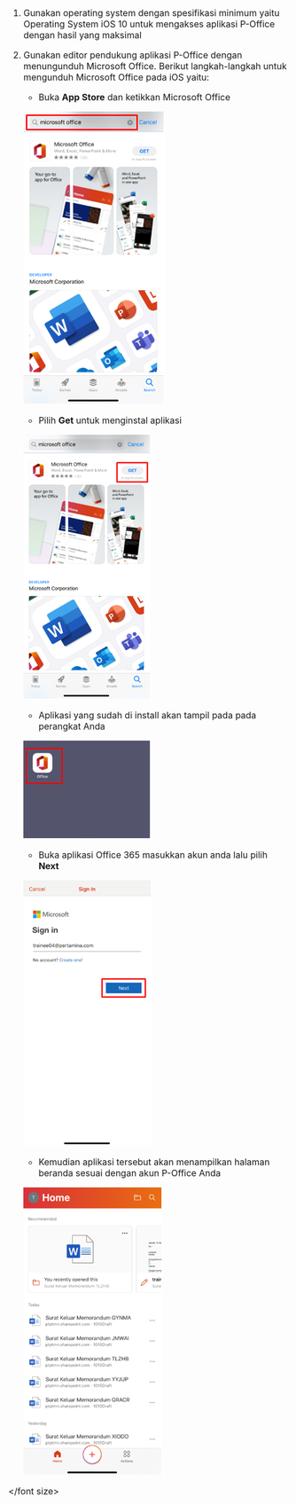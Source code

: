 <font size="3">

1. Gunakan operating system dengan spesifikasi minimum yaitu Operating System iOS 10 untuk mengakses aplikasi P-Office dengan hasil yang maksimal
2. Gunakan editor pendukung aplikasi P-Office dengan menungunduh Microsoft Office. Berikut langkah-langkah untuk mengunduh Microsoft Office pada iOS yaitu:

    * Buka **App Store** dan ketikkan Microsoft Office
    
    ![gambar](Spesifikasi/iOS/SP01.png)

    * Pilih **Get** untuk menginstal aplikasi

    ![gambar](Spesifikasi/iOS/SP02.png)

    * Aplikasi yang sudah di install akan tampil pada pada perangkat Anda

    ![gambar](Spesifikasi/iOS/SP03.png)

    * Buka aplikasi Office 365 masukkan akun anda lalu pilih **Next**
 
    ![gambar](Spesifikasi/iOS/SP04.png)

    * Kemudian aplikasi tersebut akan menampilkan halaman beranda sesuai dengan akun P-Office Anda

    ![gambar](Spesifikasi/iOS/SP05.png)

</font size>
